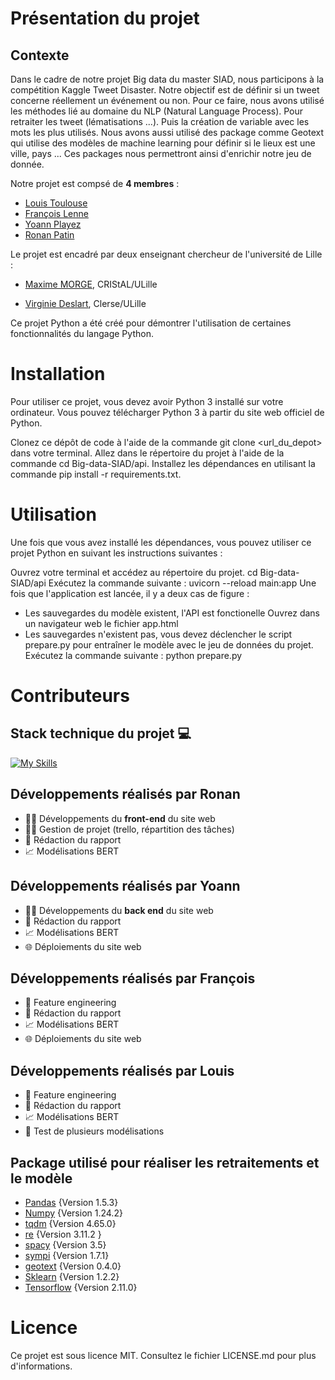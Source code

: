 # Présentation du projet 


## Contexte 

Dans le cadre de notre projet Big data du master SIAD, nous participons à la compétition Kaggle Tweet Disaster. Notre objectif est de définir si un tweet concerne réellement un événement ou non. Pour ce faire, nous avons utilisé les méthodes lié au domaine du NLP (Natural Language Process). Pour retraiter les tweet (lématisations ...). Puis la création de variable avec les mots  les plus utilisés. Nous avons aussi utilisé des package comme Geotext qui utilise des modèles de machine learning pour définir si le lieux est une ville, pays ... Ces packages nous permettront ainsi d'enrichir notre jeu de donnée.

Notre projet est compsé de **4 membres** :

* [Louis Toulouse](https://www.linkedin.com/in/louis-toulouse/)
* [François Lenne](https://www.linkedin.com/in/fran%C3%A7ois-lenne-5975b9174/)
* [Yoann Playez](https://www.linkedin.com/in/yoann-playez-075ab7207/)
* [Ronan Patin](https://www.linkedin.com/in/ronan-patin-186aab192/)

Le projet est encadré par deux enseignant chercheur de l'université de Lille :


* [Maxime MORGE](http://www.lifl.fr/~morge), CRIStAL/ULille

* [Virginie Deslart](https://www.linkedin.com/in/virginie-delsart-9a45b81b9/?originalSubdomain=fr), Clerse/ULille


Ce projet Python a été créé pour démontrer l'utilisation de certaines fonctionnalités du langage Python.

# Installation

Pour utiliser ce projet, vous devez avoir Python 3 installé sur votre ordinateur. Vous pouvez télécharger Python 3 à partir du site web officiel de Python.

Clonez ce dépôt de code à l'aide de la commande git clone <url_du_depot> dans votre terminal.
Allez dans le répertoire du projet à l'aide de la commande cd Big-data-SIAD/api.
Installez les dépendances en utilisant la commande pip install -r requirements.txt.

# Utilisation

Une fois que vous avez installé les dépendances, vous pouvez utiliser ce projet Python en suivant les instructions suivantes :

Ouvrez votre terminal et accédez au répertoire du projet.
cd Big-data-SIAD/api
Exécutez la commande suivante :
uvicorn --reload main:app
Une fois que l'application est lancée, il y a deux cas de figure :
- Les sauvegardes du modèle existent, l'API est fonctionelle
Ouvrez dans un navigateur web le fichier app.html
- Les sauvegardes n'existent pas, vous devez déclencher le script prepare.py pour entraîner le modèle avec le jeu de données du projet.
Exécutez la commande suivante :
python prepare.py

# Contributeurs

## Stack technique du projet :computer:

[![My Skills](https://skills.thijs.gg/icons?i=py,tensorflow,md,git,github,vscode,regex,html,css,js,fastapi,bootstrap,gcp)](https://skills.thijs.gg)

## Développements réalisés par Ronan 

- :man_technologist: Développements du **front-end** du site web
- :pilot: Gestion de projet (trello, répartition des tâches)
- :bookmark_tabs: Rédaction du rapport
- :chart_with_upwards_trend: Modélisations BERT

## Développements réalisés par Yoann  

- :man_technologist: Développements du **back end** du site web
- :bookmark_tabs: Rédaction du rapport
- :chart_with_upwards_trend: Modélisations BERT
- :globe_with_meridians: Déploiements du site web

## Développements réalisés par François  

- :construction_worker: Feature engineering
- :bookmark_tabs: Rédaction du rapport
- :chart_with_upwards_trend: Modélisations BERT
- :globe_with_meridians: Déploiements du site web


## Développements réalisés par Louis  

- :construction_worker: Feature engineering
- :bookmark_tabs: Rédaction du rapport
- :chart_with_upwards_trend: Modélisations BERT
- :construction: Test de plusieurs modélisations

## Package utilisé pour réaliser les retraitements et le modèle


* [Pandas](https://pandas.pydata.org/) {Version 1.5.3}
* [Numpy](https://numpy.org/) {Version 1.24.2}
* [tqdm](https://tqdm.github.io/) {Version 4.65.0}
* [re](https://docs.python.org/3/library/re.html) {Version 3.11.2 }
* [spacy](https://spacy.io/usage) {Version 3.5}
* [sympi](https://www.sympy.org/en/index.html) {Version 1.7.1}
* [geotext](https://pypi.org/project/geotext/) {Version 0.4.0}
* [Sklearn](https://scikit-learn.org/stable/) {Version 1.2.2}
* [Tensorflow](https://pypi.org/project/tensorflow/) {Version 2.11.0}


# Licence
Ce projet est sous licence MIT. Consultez le fichier LICENSE.md pour plus d'informations.




  
